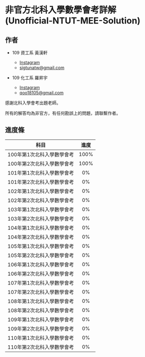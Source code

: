 # 非官方北科入學數學會考詳解　(Unofficial-NTUT-MEE-Solution)

## 作者

- 109 資工系 黃漢軒
  - [Instagram](https://www.instagram.com/qtrabit._2._6.2_/)
  - sigtunatw@gmail.com

- 109 化工系 羅昇宇
  - [Instagram](https://www.instagram.com/trava_900921/)
  - qoo18105@gmail.com

感謝北科入學會考出題老師。

所有的解答均為非官方，有任何勘誤上的問題，請聯繫作者。



## 進度條

|            科目            | 進度 |
| :------------------------: | :--: |
| 100年第1次北科入學數學會考 | 100% |
| 100年第2次北科入學數學會考 | 100% |
| 101年第1次北科入學數學會考 |  0%  |
| 101年第2次北科入學數學會考 |  0%  |
| 102年第1次北科入學數學會考 |  0%  |
| 102年第2次北科入學數學會考 |  0%  |
| 103年第1次北科入學數學會考 |  0%  |
| 103年第2次北科入學數學會考 |  0%  |
| 104年第1次北科入學數學會考 |  0%  |
| 104年第2次北科入學數學會考 |  0%  |
| 105年第1次北科入學數學會考 |  0%  |
| 105年第2次北科入學數學會考 |  0%  |
| 106年第1次北科入學數學會考 |  0%  |
| 106年第2次北科入學數學會考 |  0%  |
| 107年第1次北科入學數學會考 |  0%  |
| 107年第2次北科入學數學會考 |  0%  |
| 108年第1次北科入學數學會考 |  0%  |
| 108年第2次北科入學數學會考 |  0%  |
| 109年第1次北科入學數學會考 |  0%  |
| 109年第2次北科入學數學會考 |  0%  |
| 110年第1次北科入學數學會考 |  0%  |
| 110年第2次北科入學數學會考 |  0%  |
